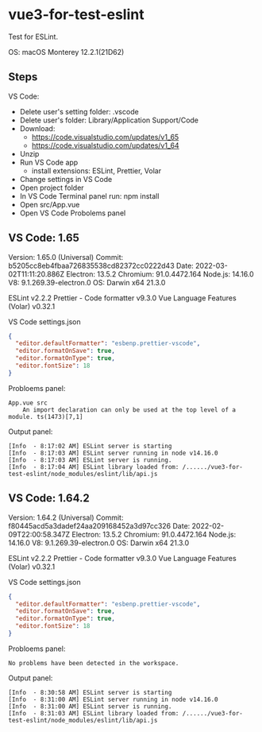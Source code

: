 # vue3-for-test-eslint

Test for ESLint.

OS: macOS Monterey 12.2.1(21D62)

## Steps

VS Code:

- Delete user's setting folder: .vscode
- Delete user's folder: Library/Application Support/Code
- Download:
  - https://code.visualstudio.com/updates/v1_65
  - https://code.visualstudio.com/updates/v1_64
- Unzip
- Run VS Code app
  - install extensions: ESLint, Prettier, Volar
- Change settings in VS Code
- Open project folder
- In VS Code Terminal panel run: npm install
- Open src/App.vue
- Open VS Code Probolems panel

## VS Code: 1.65

Version: 1.65.0 (Universal)
Commit: b5205cc8eb4fbaa726835538cd82372cc0222d43
Date: 2022-03-02T11:11:20.886Z
Electron: 13.5.2
Chromium: 91.0.4472.164
Node.js: 14.16.0
V8: 9.1.269.39-electron.0
OS: Darwin x64 21.3.0

ESLint v2.2.2
Prettier - Code formatter v9.3.0
Vue Language Features (Volar) v0.32.1

VS Code settings.json

```json
{
  "editor.defaultFormatter": "esbenp.prettier-vscode",
  "editor.formatOnSave": true,
  "editor.formatOnType": true,
  "editor.fontSize": 18
}
```

Probloems panel:

```
App.vue src
	An import declaration can only be used at the top level of a module. ts(1473)[7,1]
```

Output panel:

```
[Info  - 8:17:02 AM] ESLint server is starting
[Info  - 8:17:03 AM] ESLint server running in node v14.16.0
[Info  - 8:17:03 AM] ESLint server is running.
[Info  - 8:17:04 AM] ESLint library loaded from: /....../vue3-for-test-eslint/node_modules/eslint/lib/api.js
```

## VS Code: 1.64.2

Version: 1.64.2 (Universal)
Commit: f80445acd5a3dadef24aa209168452a3d97cc326
Date: 2022-02-09T22:00:58.347Z
Electron: 13.5.2
Chromium: 91.0.4472.164
Node.js: 14.16.0
V8: 9.1.269.39-electron.0
OS: Darwin x64 21.3.0

ESLint v2.2.2
Prettier - Code formatter v9.3.0
Vue Language Features (Volar) v0.32.1

VS Code settings.json

```json
{
  "editor.defaultFormatter": "esbenp.prettier-vscode",
  "editor.formatOnSave": true,
  "editor.formatOnType": true,
  "editor.fontSize": 18
}
```

Probloems panel:

```
No problems have been detected in the workspace.
```

Output panel:

```
[Info  - 8:30:58 AM] ESLint server is starting
[Info  - 8:31:00 AM] ESLint server running in node v14.16.0
[Info  - 8:31:00 AM] ESLint server is running.
[Info  - 8:31:03 AM] ESLint library loaded from: /....../vue3-for-test-eslint/node_modules/eslint/lib/api.js
```
